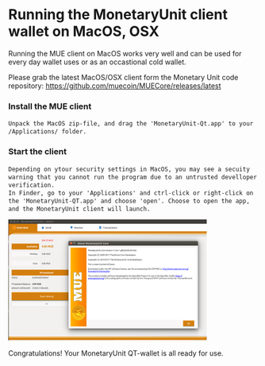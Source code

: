 # Running the MonetaryUnit client wallet on MacOS, OSX

Running the MUE client on MacOS works very well and can be used for every day wallet uses or as an occastional cold wallet.

Please grab the latest MacOS/OSX client form the Monetary Unit code repository: https://github.com/muecoin/MUECore/releases/latest

### Install the MUE client

    Unpack the MacOS zip-file, and drag the 'MonetaryUnit-Qt.app' to your /Applications/ folder.
    

### Start the client

    Depending on ytour security settings in MacOS, you may see a secuity warning that you cannot run the program due to an untrusted develloper verification.
    In Finder, go to your 'Applications' and ctrl-click or right-click on the 'MonetaryUnit-QT.app' and choose 'open'. Choose to open the app, and the MonetaryUnit client will launch.    




<a href="Images/ubuntu-mue-qt.png"><img src="Images/ubuntu-mue-qt.png" width="400" ></a>

Congratulations! Your MonetaryUnit QT-wallet is all ready for use.
